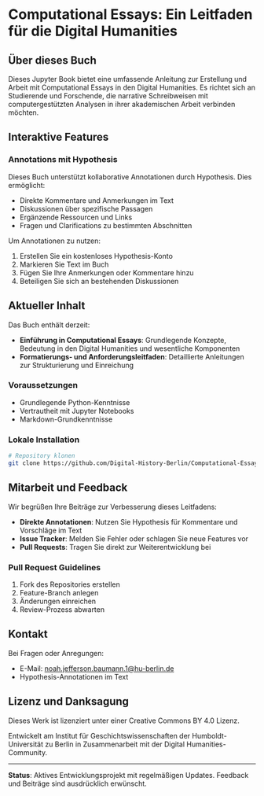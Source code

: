 # Computational Essays: Ein Leitfaden für die Digital Humanities

## Über dieses Buch

Dieses Jupyter Book bietet eine umfassende Anleitung zur Erstellung und Arbeit mit Computational Essays in den Digital Humanities. Es richtet sich an Studierende und Forschende, die narrative Schreibweisen mit computergestützten Analysen in ihrer akademischen Arbeit verbinden möchten.

## Interaktive Features

### Annotations mit Hypothesis

Dieses Buch unterstützt kollaborative Annotationen durch Hypothesis. Dies ermöglicht:

- Direkte Kommentare und Anmerkungen im Text
- Diskussionen über spezifische Passagen
- Ergänzende Ressourcen und Links
- Fragen und Clarifications zu bestimmten Abschnitten

Um Annotationen zu nutzen:

1. Erstellen Sie ein kostenloses Hypothesis-Konto
2. Markieren Sie Text im Buch
3. Fügen Sie Ihre Anmerkungen oder Kommentare hinzu
4. Beteiligen Sie sich an bestehenden Diskussionen

## Aktueller Inhalt

Das Buch enthält derzeit:

- **Einführung in Computational Essays**: Grundlegende Konzepte, Bedeutung in den Digital Humanities und wesentliche Komponenten
- **Formatierungs- und Anforderungsleitfaden**: Detaillierte Anleitungen zur Strukturierung und Einreichung

### Voraussetzungen

- Grundlegende Python-Kenntnisse
- Vertrautheit mit Jupyter Notebooks
- Markdown-Grundkenntnisse

### Lokale Installation

```bash
# Repository klonen
git clone https://github.com/Digital-History-Berlin/Computational-Essays.git
```

## Mitarbeit und Feedback

Wir begrüßen Ihre Beiträge zur Verbesserung dieses Leitfadens:

- **Direkte Annotationen**: Nutzen Sie Hypothesis für Kommentare und Vorschläge im Text
- **Issue Tracker**: Melden Sie Fehler oder schlagen Sie neue Features vor
- **Pull Requests**: Tragen Sie direkt zur Weiterentwicklung bei

### Pull Request Guidelines

1. Fork des Repositories erstellen
2. Feature-Branch anlegen
3. Änderungen einreichen
4. Review-Prozess abwarten

## Kontakt

Bei Fragen oder Anregungen:

- E-Mail: <noah.jefferson.baumann.1@hu-berlin.de>
- Hypothesis-Annotationen im Text

## Lizenz und Danksagung

Dieses Werk ist lizenziert unter einer Creative Commons BY 4.0 Lizenz.

Entwickelt am Institut für Geschichtswissenschaften der Humboldt-Universität zu Berlin in Zusammenarbeit mit der Digital Humanities-Community.

---

**Status**: Aktives Entwicklungsprojekt mit regelmäßigen Updates. Feedback und Beiträge sind ausdrücklich erwünscht.
